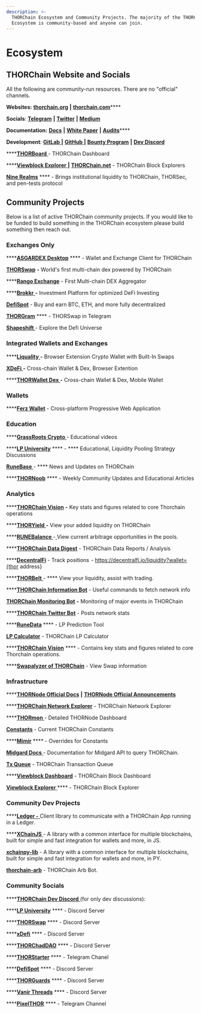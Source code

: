 ```yaml
---
description: >-
  THORChain Ecosystem and Community Projects. The majority of the THORChain
  Ecosystem is community-based and anyone can join.
---
```


# Ecosystem

## **THORChain Website and Socials**

All the following are community-run resources. There are no "official" channels.

**Websites:** [**thorchain.org**](http://thorchain.org) **|** [**thorchain.com**](https://www.thorchain.com)****

**Socials**: [**Telegram**](https://t.me/thorchain\_org) **|** [**Twitter**](https://twitter.com/THORchain) **|** [**Medium**](https://medium.com/thorchain)

**Documentation:** [**Docs**](https://docs.thorchain.org) **|** [**White Paper**](https://github.com/thorchain/Resources/blob/master/Whitepapers/THORChain-Whitepaper-May2020.pdf) **|** [**Audits**](https://github.com/thorchain/Resources/tree/master/Audits)****

**Development**: [**GitLab** ](https://gitlab.com/thorchain)**|** [**GitHub** ](https://github.com/thorchain)**|** [**Bounty Program**](https://immunefi.com/bounty/thorchain/) **|** [**Dev Discord**](https://discord.gg/u6wMSKHpD4)

****[**THORBoard** ](https://thorchain.live)- THORChain Dashboard

****[**Viewblock Explorer** ](https://viewblock.io/thorchain) **|** [**THORChain.net**](https://thorchain.net/#/txs) - THORChain Block Explorers

[**Nine Realms**](https://twitter.com/ninerealms\_cap) **** - Brings institutional liquidity to THORChain, THORSec, and pen-tests protocol

## **Community Projects**

Below is a list of active THORChain community projects. If you would like to be funded to build something in the THORChain ecosystem please build something then reach out.

### Exchanges Only

****[**ASGARDEX Desktop**](https://github.com/thorchain/asgardex-electron/releases/) **** - Wallet and Exchange Client for THORChain

[**THORSwap**](https://thorswap.finance) **-** World's first multi-chain dex powered by THORChain

****[**Rango Exchange**](https://rango.exchange) - First Multi-chain DEX Aggregator

****[**Brokkr** ](https://app.brokkr.finance/#/)**-** Investment Platform for optimized DeFi Investing

[**DefiSpot**](https://www.defispot.com/trade) - Buy and earn BTC, ETH, and more fully decentralized

[**THORGram**](https://t.me/thorgram\_public) **** - THORSwap in Telegram

[**Shapeshift** ](https://shapeshift.com)- Explore the Defi Universe

### Integrated Wallets and Exchanges

****[**Liquality** ](https://liquality.io)**-** Browser Extension Crypto Wallet with Built-In Swaps

[**XDeFi** ](https://www.xdefi.io)**-** Cross-chain Wallet & Dex, Browser Extention

****[**THORWallet Dex** ](https://www.thorwallet.org)**-** Cross-chain Wallet & Dex, Mobile Wallet

### **Wallets**

****[**Ferz Wallet**](https://ferz.com/en/) - Cross-platform Progressive Web Application

### **Education**

****[**GrassRoots Crypto** ](https://www.youtube.com/c/GrassRootsCrypto/)- Educational videos

****[**LP University**](https://discord.gg/jVWS4EAYhh)  ****  - **** Educational, Liquidity Pooling Strategy Discussions

[**RuneBase** ](https://www.runebase.org)- **** News and Updates on THORChain

****[**THORNoob**](https://medium.com/@THORNoob) **** - Weekly Community Updates and Educational Articles

### **Analytics**

****[**THORChain Vision**](https://thorchain.vision/console) **-** Key stats and figures related to core Thorchain operations

****[**THORYield** ](https://thoryield.com)**-** View your added liquidity on THORChain

****[**RUNEBalance** ](https://www.runebalance.com/#/pools)-[ ](https://www.runebalance.com/#/pools)View current arbitrage opportunities in the pools.&#x20;

****[**THORChain Data Digest**](https://alexsimpson96.medium.com) - THORChain Data Reports / Analysis&#x20;

****[**DecentralFi**](https://decentralfi.io) - Track positions  - https://decentralfi.io/liquidity?wallet={thor address}

****[**THORBelt** ](https://www.thorbelt.com)- **** View your liquidity, assist with trading.

****[**THORChain Information Bot**](https://t.me/thor\_infobot) - Useful commands to fetch network info

[**THORChain Monitoring Bot**](https://t.me/thorchain\_alert) **-** Monitoring of major events in THORChain

****[**THORChain Twitter Bot**](https://twitter.com/thor\_bot) - Posts network stats

****[**RuneData**](https://runedata.info) **** - LP Prediction Tool

[**LP Calculator**](https://science.flipsidecrypto.com/thorchain/) - THORChain LP Calculator

****[**THORChain Vision**](https://thorchain.vision/console) **** - Contains key stats and figures related to core Thorchain operations.

****[**Swapalyzer of THORChain**](https://swapalyzer.ofthor.com) - View Swap information

### **Infrastructure**

****[**THORNode Official Docs**](https://docs.thorchain.org/thornodes/overview) **|** [**THORNode Official Announcements**](https://t.me/thornode\_ann)

****[**THORChain Network Explorer**](https://thorchain.net) - THORChain Network Explorer

****[**THORmon** ](https://thorchain.network)- Detailed THORNode Dashboard

[**Constants**](https://thornode.thorchain.info/thorchain/constants) - Current THORChain Constants

****[**Mimir**](https://thornode.thorchain.info/thorchain/mimir) **** - Overrides for Constants

[**Midgard Docs** ](https://midgard.thorchain.info/v2/doc)- Documentation for Midgard API to query THORChain.&#x20;

[**Tx Queue**](https://thornode.thorchain.info/thorchain/queue) - THORChain Transaction Queue

****[**Viewblock Dashboard**](https://dash.viewblock.io/d/thorchain) - THORChain Block Dashboard

[**Viewblock Explorer** ](https://viewblock.io/thorchain) **** - THORChain Block Explorer

### Community Dev Projects

****[**Ledger -** ](https://www.npmjs.com/package/@thorchain/ledger-thorchain)Client library to communicate with a THORChain App running in a Ledger.

****[**XChainJS** ](https://xchainjs.org)- A library with a common interface for multiple blockchains, built for simple and fast integration for wallets and more, in JS.

[**xchainpy-lib**](https://github.com/xchainjs/xchainpy-lib) - A library with a common interface for multiple blockchains, built for simple and fast integration for wallets and more, in PY.

[**thorchain-arb**](https://github.com/hoodieonwho/thorchain-arb) - THORChain Arb Bot.

### Community Socials

****[**THORChain Dev Discord** ](https://discord.gg/u6wMSKHpD4)(for only dev discussions):&#x20;

****[**LP University**](https://discord.gg/jVWS4EAYhh) **** - Discord Server

****[**THORSwap**](https://discord.gg/thorswap) **** - Discord Server

****[**xDefi**](https://discord.com/invite/xdefiwallet) **** - Discord Server

****[**THORChadDAO**](https://discord.gg/CWypyjbZjW) **** - Discord Server

****[**THORStarter**](https://t.me/thorstarter) **** - Telegram Chanel

****[**DefiSpot**](https://discord.gg/7Zuypgv6Qf) **** - Discord Server

****[**THORGuards**](https://discord.gg/KQEhr3jtAd) **** - Discord Server

****[**Vanir Threads**](https://discord.gg/4DnN5j4nnw) **** - Discord Server

****[**PixelTHOR**](https://t.me/runenft) **** - Telegram Channel
